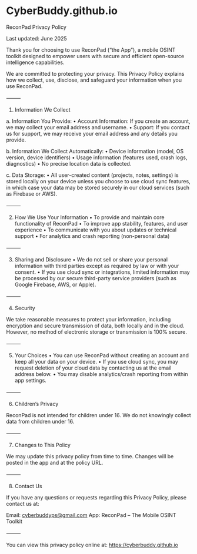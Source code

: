 # CyberBuddy.github.io
ReconPad Privacy Policy

Last updated: June 2025

Thank you for choosing to use ReconPad (“the App”), a mobile OSINT toolkit designed to empower users with secure and efficient open-source intelligence capabilities.

We are committed to protecting your privacy. This Privacy Policy explains how we collect, use, disclose, and safeguard your information when you use ReconPad.

⸻

1. Information We Collect

a. Information You Provide:
	•	Account Information: If you create an account, we may collect your email address and username.
	•	Support: If you contact us for support, we may receive your email address and any details you provide.

b. Information We Collect Automatically:
	•	Device information (model, OS version, device identifiers)
	•	Usage information (features used, crash logs, diagnostics)
	•	No precise location data is collected.

c. Data Storage:
	•	All user-created content (projects, notes, settings) is stored locally on your device unless you choose to use cloud sync features, in which case your data may be stored securely in our cloud services (such as Firebase or AWS).

⸻

2. How We Use Your Information
	•	To provide and maintain core functionality of ReconPad
	•	To improve app stability, features, and user experience
	•	To communicate with you about updates or technical support
	•	For analytics and crash reporting (non-personal data)

⸻

3. Sharing and Disclosure
	•	We do not sell or share your personal information with third parties except as required by law or with your consent.
	•	If you use cloud sync or integrations, limited information may be processed by our secure third-party service providers (such as Google Firebase, AWS, or Apple).

⸻

4. Security

We take reasonable measures to protect your information, including encryption and secure transmission of data, both locally and in the cloud. However, no method of electronic storage or transmission is 100% secure.

⸻

5. Your Choices
	•	You can use ReconPad without creating an account and keep all your data on your device.
	•	If you use cloud sync, you may request deletion of your cloud data by contacting us at the email address below.
	•	You may disable analytics/crash reporting from within app settings.

⸻

6. Children’s Privacy

ReconPad is not intended for children under 16. We do not knowingly collect data from children under 16.

⸻

7. Changes to This Policy

We may update this privacy policy from time to time. Changes will be posted in the app and at the policy URL.

⸻

8. Contact Us

If you have any questions or requests regarding this Privacy Policy, please contact us at:

Email: cyberbuddyps@gmail.com
App: ReconPad – The Mobile OSINT Toolkit

⸻

You can view this privacy policy online at:
https://cyberbuddy.github.io
